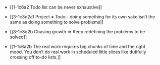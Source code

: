 - [[1-1c6a2 Todo list can be never exhaustive]]

- [[3-1c3d2a1 Project ≠ Todo - doing something for its own sake isn’t the same as doing something to solve problems]]
- [[3-1c3d2b Chasing growth ⇒ Keep redefining the problems to be solved]]

- [[1-1c6a2b The real work requires big chunks of time and the right mood. You don’t do real work in scheduled little slices like dutifully crossing off to-do lists.]]
